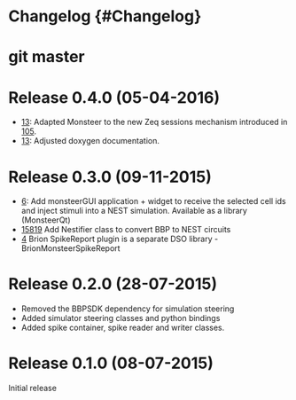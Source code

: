 Changelog {#Changelog}
=========

# git master

# Release 0.4.0 (05-04-2016)

* [13](https://github.com/BlueBrain/Monsteer/pull/13):
  Adapted Monsteer to the new Zeq sessions mechanism introduced in
  [105](https://github.com/HBPVIS/zeq/pull/105).
* [13](https://github.com/BlueBrain/Monsteer/pull/13):
  Adjusted doxygen documentation.

# Release 0.3.0 (09-11-2015)

* [6](https://github.com/BlueBrain/Monsteer/pull/6):
  Add monsteerGUI application + widget to receive the selected cell ids and
  inject stimuli into a NEST simulation. Available as a library (MonsteerQt)
* [15819](http://bbpcode.epfl.ch/code/#/c/15819)
  Add Nestifier class to convert BBP to NEST circuits
* [4](https://github.com/BlueBrain/Monsteer/pull/4)
  Brion SpikeReport plugin is a separate DSO library - BrionMonsteerSpikeReport

# Release 0.2.0 (28-07-2015)

* Removed the BBPSDK dependency for simulation steering
* Added simulator steering classes and python bindings
* Added spike container, spike reader and writer classes.

# Release 0.1.0 (08-07-2015)

Initial release

